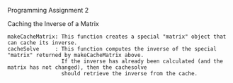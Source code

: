 Programming Assignment 2

Caching the Inverse of a Matrix

    makeCacheMatrix: This function creates a special "matrix" object that can cache its inverse.
    cacheSolve     : This function computes the inverse of the special "matrix" returned by makeCacheMatrix above. 
                     If the inverse has already been calculated (and the matrix has not changed), then the cachesolve 
                     should retrieve the inverse from the cache.
